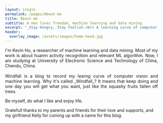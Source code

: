 ```yaml
---
layout: single
permalink: /pages/About-me
title: About me
subtitle: A man loves freedom, machine learning and data mining.
excerpt: "_Stay Hungry, Stay Foolish.<br> A learning curve of computer vision and machine learning._"
header:
  overlay_image: /assets/images/home-head.jpg
---
```


<p align="justify">
I'm Kevin Ho, a researcher of machine learning and data mining. Most of my work is about huamn activity recognition and relevant ML algorithm. Now, I am studying at University of Electronic Science and Technology of China, Chendu, China.
<br><br>
Windfall is a blog to record my learng curve of computer vision and machine learning. Why it's called _Windfall_? It means that keep doing and one day you will get what you want, just like the squashy fruits fallen off trees.
<!-- I am also a fan of kaggle data mining competition and have finished the Titanic and digit recognition competition. It is challenging but interesting! -->
</p>

Be myself, do what I like and enjoy life.

Gratefull thanks to my parents and friends for their love and supports, and my girlfriend Kelly for coming up with a name for this blog.

<!-- - I rock a great mustache
- I'm extremely loyal to my family

What else do you need?

### my history

To be honest, I'm having some trouble remembering right now, so why don't you just watch [my movie](http://en.wikipedia.org/wiki/The_Princess_Bride_%28film%29) and it will answer **all** your questions. -->
